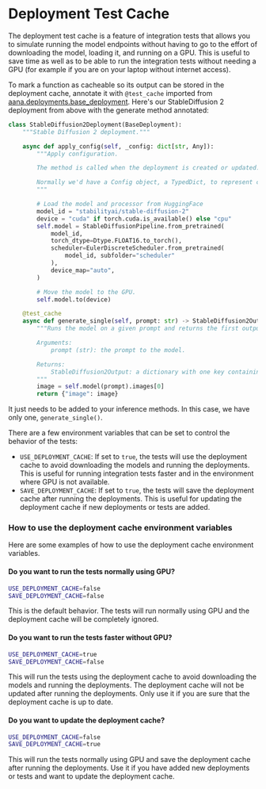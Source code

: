 # Deployment Test Cache

The deployment test cache is a feature of integration tests that allows you to simulate running the model endpoints without having to go to the effort of downloading the model, loading it, and running on a GPU. This is useful to save time as well as to be able to run the integration tests without needing a GPU (for example if you are on your laptop without internet access).

To mark a function as cacheable so its output can be stored in the deployment cache, annotate it with `@test_cache` imported from [aana.deployments.base_deployment](/aana/deployments/base_deployment.py). Here's our StableDiffusion 2 deployment from above with the generate method annotated:

```python
class StableDiffusion2Deployment(BaseDeployment):
    """Stable Diffusion 2 deployment."""

    async def apply_config(self, _config: dict[str, Any]):
        """Apply configuration.

        The method is called when the deployment is created or updated.

        Normally we'd have a Config object, a TypedDict, to represent configurable parameters. In this case, hardcoded values are used and we load the model and scheduler from HuggingFace. You could also use the HuggingFace pipeline deployment class in `aana.deployments.hf_pipeline_deployment.py`.
        """

        # Load the model and processor from HuggingFace
        model_id = "stabilityai/stable-diffusion-2"
        device = "cuda" if torch.cuda.is_available() else "cpu"
        self.model = StableDiffusionPipeline.from_pretrained(
            model_id,
            torch_dtype=Dtype.FLOAT16.to_torch(),
            scheduler=EulerDiscreteScheduler.from_pretrained(
                model_id, subfolder="scheduler"
            ),
            device_map="auto",
        )

        # Move the model to the GPU.
        self.model.to(device)

    @test_cache
    async def generate_single(self, prompt: str) -> StableDiffusion2Output:
        """Runs the model on a given prompt and returns the first output.

        Arguments:
            prompt (str): the prompt to the model.

        Returns:
            StableDiffusion2Output: a dictionary with one key containing the result
        """
        image = self.model(prompt).images[0]
        return {"image": image}

```

It just needs to be added to your inference methods. In this case, we have only one, `generate_single()`. 

There are a few environment variables that can be set to control the behavior of the tests:
- `USE_DEPLOYMENT_CACHE`: If set to `true`, the tests will use the deployment cache to avoid downloading the models and running the deployments. This is useful for running integration tests faster and in the environment where GPU is not available.
- `SAVE_DEPLOYMENT_CACHE`: If set to `true`, the tests will save the deployment cache after running the deployments. This is useful for updating the deployment cache if new deployments or tests are added.

### How to use the deployment cache environment variables

Here are some examples of how to use the deployment cache environment variables.

#### Do you want to run the tests normally using GPU?
    
```bash
USE_DEPLOYMENT_CACHE=false
SAVE_DEPLOYMENT_CACHE=false
```

This is the default behavior. The tests will run normally using GPU and the deployment cache will be completely ignored.

#### Do you want to run the tests faster without GPU?

```bash
USE_DEPLOYMENT_CACHE=true
SAVE_DEPLOYMENT_CACHE=false
```

This will run the tests using the deployment cache to avoid downloading the models and running the deployments. The deployment cache will not be updated after running the deployments. Only use it if you are sure that the deployment cache is up to date.

#### Do you want to update the deployment cache?

```bash
USE_DEPLOYMENT_CACHE=false
SAVE_DEPLOYMENT_CACHE=true
```

This will run the tests normally using GPU and save the deployment cache after running the deployments. Use it if you have added new deployments or tests and want to update the deployment cache.

